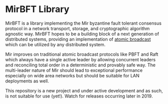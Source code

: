 # MirBFT Library

MirBFT is a library implementing the Mir byzantine fault tolerant consensus protocol in a network transport, storage, and cryptographic algorithm agnostic way.  MirBFT hopes to be a building block of a next generation of distributed systems, providing an implementation of [atomic broadcast](https://en.wikipedia.org/wiki/Atomic_broadcast) which can be utilized by any distributed system.
 
Mir improves on traditional atomic broadcast protocols like PBFT and Raft which always have a single active leader by allowing concurrent leaders and reconciling total order in a deterministic and provably safe way.  The multi-leader nature of Mir should lead to exceptional performance especially on wide area networks but should be suitable for LAN deployments as well.
 
This repository is a new project and under active development and as such, is not suitable for use (yet!). Watch for releases occurring later in 2019.
